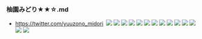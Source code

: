 ### 柚園みどり★★☆.md
- https://twitter.com/yuuzono_midori
![]()
![](https://pbs.twimg.com/media/EFY8AtNUcAItxdd?format=jpg&name=4096x4096)
![](https://pbs.twimg.com/media/EFY8AuiVUAAgP6a?format=jpg&name=4096x4096)
![](https://pbs.twimg.com/media/EFthYPzU8AAvZvY?format=jpg&name=4096x4096)
![](https://pbs.twimg.com/media/EEBW09XUwAcIsT0?format=jpg&name=4096x4096)
![](https://pbs.twimg.com/media/EEBW0_AU8AAMQg5?format=jpg&name=4096x4096)
![](https://pbs.twimg.com/media/ECkqL94VAAAdWCq?format=jpg&name=4096x4096)
![](https://pbs.twimg.com/media/D_wao5PU8AQWchh?format=jpg&name=4096x4096)
![](https://pbs.twimg.com/media/D_wao5PU8AEw-k2?format=jpg&name=4096x4096)
![](https://pbs.twimg.com/media/D-86lXIUIAYWKWS?format=jpg&name=4096x4096)
![](https://pbs.twimg.com/media/D88N5OoUEAEitxz?format=jpg&name=4096x4096)
![](https://pbs.twimg.com/media/D8suDCvVsAAGnR2?format=jpg&name=4096x4096)
![](https://pbs.twimg.com/media/D4wYQxwUcAE0Qx9?format=jpg&name=4096x4096)
![](https://pbs.twimg.com/media/D3T0yWkUYAAsbDn?format=jpg&name=4096x4096)
![](https://pbs.twimg.com/media/D2gL2RCUwAAnCP9?format=jpg&name=4096x4096)
